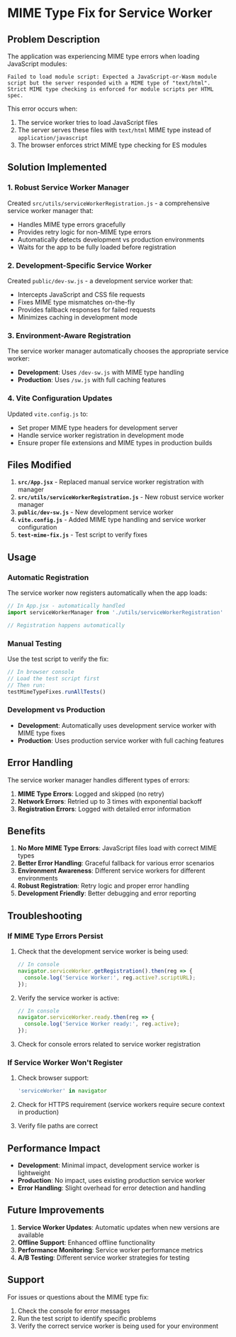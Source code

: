 # MIME Type Fix for Service Worker

## Problem Description

The application was experiencing MIME type errors when loading JavaScript modules:

```
Failed to load module script: Expected a JavaScript-or-Wasm module script but the server responded with a MIME type of "text/html". Strict MIME type checking is enforced for module scripts per HTML spec.
```

This error occurs when:
1. The service worker tries to load JavaScript files
2. The server serves these files with `text/html` MIME type instead of `application/javascript`
3. The browser enforces strict MIME type checking for ES modules

## Solution Implemented

### 1. Robust Service Worker Manager

Created `src/utils/serviceWorkerRegistration.js` - a comprehensive service worker manager that:
- Handles MIME type errors gracefully
- Provides retry logic for non-MIME type errors
- Automatically detects development vs production environments
- Waits for the app to be fully loaded before registration

### 2. Development-Specific Service Worker

Created `public/dev-sw.js` - a development service worker that:
- Intercepts JavaScript and CSS file requests
- Fixes MIME type mismatches on-the-fly
- Provides fallback responses for failed requests
- Minimizes caching in development mode

### 3. Environment-Aware Registration

The service worker manager automatically chooses the appropriate service worker:
- **Development**: Uses `/dev-sw.js` with MIME type handling
- **Production**: Uses `/sw.js` with full caching features

### 4. Vite Configuration Updates

Updated `vite.config.js` to:
- Set proper MIME type headers for development server
- Handle service worker registration in development mode
- Ensure proper file extensions and MIME types in production builds

## Files Modified

1. **`src/App.jsx`** - Replaced manual service worker registration with manager
2. **`src/utils/serviceWorkerRegistration.js`** - New robust service worker manager
3. **`public/dev-sw.js`** - New development service worker
4. **`vite.config.js`** - Added MIME type handling and service worker configuration
5. **`test-mime-fix.js`** - Test script to verify fixes

## Usage

### Automatic Registration

The service worker now registers automatically when the app loads:

```javascript
// In App.jsx - automatically handled
import serviceWorkerManager from './utils/serviceWorkerRegistration'

// Registration happens automatically
```

### Manual Testing

Use the test script to verify the fix:

```javascript
// In browser console
// Load the test script first
// Then run:
testMimeTypeFixes.runAllTests()
```

### Development vs Production

- **Development**: Automatically uses development service worker with MIME type fixes
- **Production**: Uses production service worker with full caching features

## Error Handling

The service worker manager handles different types of errors:

1. **MIME Type Errors**: Logged and skipped (no retry)
2. **Network Errors**: Retried up to 3 times with exponential backoff
3. **Registration Errors**: Logged with detailed error information

## Benefits

1. **No More MIME Type Errors**: JavaScript files load with correct MIME types
2. **Better Error Handling**: Graceful fallback for various error scenarios
3. **Environment Awareness**: Different service workers for different environments
4. **Robust Registration**: Retry logic and proper error handling
5. **Development Friendly**: Better debugging and error reporting

## Troubleshooting

### If MIME Type Errors Persist

1. Check that the development service worker is being used:
   ```javascript
   // In console
   navigator.serviceWorker.getRegistration().then(reg => {
     console.log('Service Worker:', reg.active?.scriptURL);
   });
   ```

2. Verify the service worker is active:
   ```javascript
   // In console
   navigator.serviceWorker.ready.then(reg => {
     console.log('Service Worker ready:', reg.active);
   });
   ```

3. Check for console errors related to service worker registration

### If Service Worker Won't Register

1. Check browser support:
   ```javascript
   'serviceWorker' in navigator
   ```

2. Check for HTTPS requirement (service workers require secure context in production)

3. Verify file paths are correct

## Performance Impact

- **Development**: Minimal impact, development service worker is lightweight
- **Production**: No impact, uses existing production service worker
- **Error Handling**: Slight overhead for error detection and handling

## Future Improvements

1. **Service Worker Updates**: Automatic updates when new versions are available
2. **Offline Support**: Enhanced offline functionality
3. **Performance Monitoring**: Service worker performance metrics
4. **A/B Testing**: Different service worker strategies for testing

## Support

For issues or questions about the MIME type fix:
1. Check the console for error messages
2. Run the test script to identify specific problems
3. Verify the correct service worker is being used for your environment 